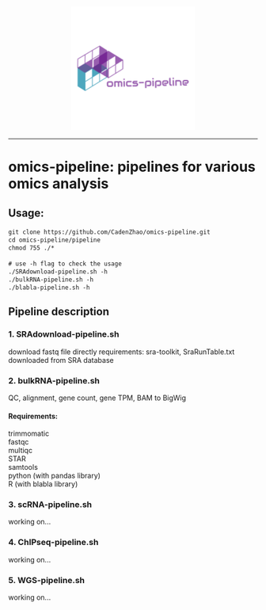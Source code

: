 <p align="center">
  <img width="250" height="250" src="./img/logo2.png">
</p>
 
***

# omics-pipeline: pipelines for various omics analysis 

## Usage:
```
git clone https://github.com/CadenZhao/omics-pipeline.git
cd omics-pipeline/pipeline
chmod 755 ./*

# use -h flag to check the usage
./SRAdownload-pipeline.sh -h
./bulkRNA-pipeline.sh -h
./blabla-pipeline.sh -h
```

## Pipeline description
### 1. SRAdownload-pipeline.sh
download fastq file directly
requirements: sra-toolkit, SraRunTable.txt downloaded from SRA database

### 2. bulkRNA-pipeline.sh
QC, alignment, gene count, gene TPM, BAM to BigWig
#### Requirements:
trimmomatic  
fastqc  
multiqc  
STAR  
samtools  
python (with pandas library)  
R (with blabla library)  

### 3. scRNA-pipeline.sh
working on...

### 4. ChIPseq-pipeline.sh
working on...

### 5. WGS-pipeline.sh
working on...

